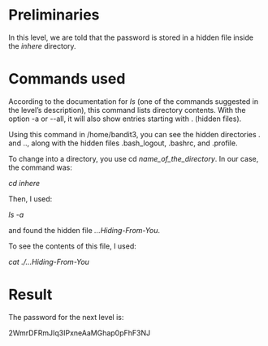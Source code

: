 # Preliminaries

In this level, we are told that the password is stored in a hidden file inside the *inhere* directory.

# Commands used

According to the documentation for *ls* (one of the commands suggested in the level’s description), this command lists directory contents. With the option -a or --all, it will also show entries starting with . (hidden files).

Using this command in /home/bandit3, you can see the hidden directories . and .., along with the hidden files .bash_logout, .bashrc, and .profile.

To change into a directory, you use cd *name_of_the_directory*. In our case, the command was:

*cd inhere*

Then, I used:

*ls -a*

and found the hidden file *...Hiding-From-You*.

To see the contents of this file, I used:

*cat ./...Hiding-From-You*

# Result

The password for the next level is:

2WmrDFRmJIq3IPxneAaMGhap0pFhF3NJ

